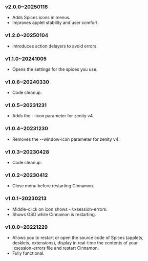 ### v2.0.0~20250116
  * Adds Spices icons in menus.
  * Improves applet stability and user comfort.

### v1.2.0~20250104
  * Introduces action delayers to avoid errors.

### v1.1.0~20241005
  * Opens the settings for the spices you use.

### v1.0.6~20240330
  * Code cleanup.

### v1.0.5~20231231
  * Adds the --icon parameter for zenity v4.

### v1.0.4~20231230
  * Removes the --window-icon parameter for zenity v4.

### v1.0.3~20230428
  * Code cleanup.

### v1.0.2~20230412
  * Close menu before restarting Cinnamon.

### v1.0.1~20230213
  * Middle-click on icon shows ~/.xsession-errors.
  * Shows OSD while Cinnamon is restarting.

### v1.0.0~20221229
  * Allows you to restart or open the source code of Spices (applets, desklets, extensions), display in real-time the contents of your .xsession-errors file and restart Cinnamon.
  * Fully functional.
